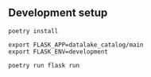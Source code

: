 ## Development setup

```shell
poetry install

export FLASK_APP=datalake_catalog/main
export FLASK_ENV=development

poetry run flask run
```